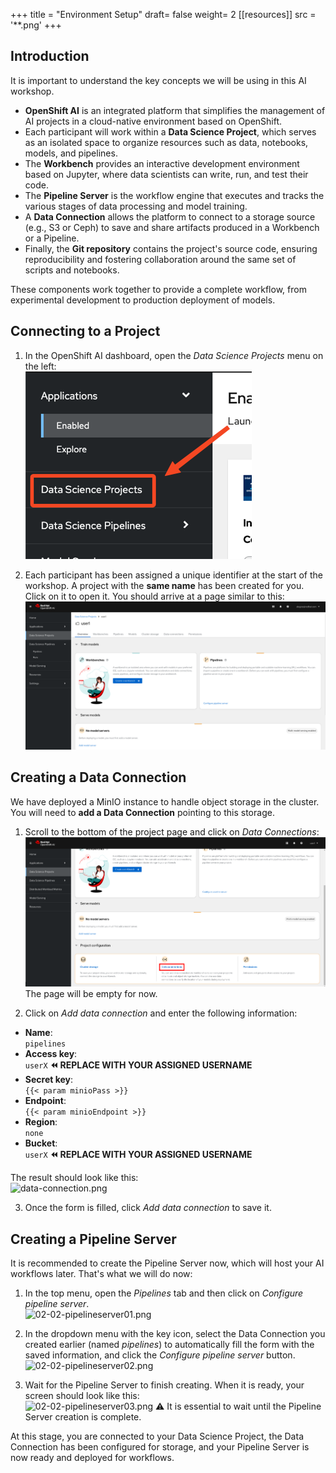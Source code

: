 +++
title = "Environment Setup"
draft= false
weight= 2
[[resources]]
  src = '**.png'
+++

## Introduction

It is important to understand the key concepts we will be using in this AI workshop.

* **OpenShift AI** is an integrated platform that simplifies the management of AI projects in a cloud-native environment based on OpenShift.
* Each participant will work within a **Data Science Project**, which serves as an isolated space to organize resources such as data, notebooks, models, and pipelines.  
* The **Workbench** provides an interactive development environment based on Jupyter, where data scientists can write, run, and test their code.  
* The **Pipeline Server** is the workflow engine that executes and tracks the various stages of data processing and model training.  
* A **Data Connection** allows the platform to connect to a storage source (e.g., S3 or Ceph) to save and share artifacts produced in a Workbench or a Pipeline.  
* Finally, the **Git repository** contains the project's source code, ensuring reproducibility and fostering collaboration around the same set of scripts and notebooks.

These components work together to provide a complete workflow, from experimental development to production deployment of models.

## Connecting to a Project

1. In the OpenShift AI dashboard, open the *Data Science Projects* menu on the left:  
![02-02-ds-proj-nav](02-02-ds-proj-nav.png)

2. Each participant has been assigned a unique identifier at the start of the workshop. A project with the **same name** has been created for you. Click on it to open it. You should arrive at a page similar to this:  
![project-empty-state](project-empty-state.png)

## Creating a Data Connection

We have deployed a MinIO instance to handle object storage in the cluster. You will need to **add a Data Connection** pointing to this storage.

1. Scroll to the bottom of the project page and click on *Data Connections*:  
![02-02-add-dc.png](02-02-add-dc.png)  
The page will be empty for now.

2. Click on *Add data connection* and enter the following information:
- **Name**:  
```pipelines```
- **Access key**:  
```userX```  **⏪ REPLACE WITH YOUR ASSIGNED USERNAME**
- **Secret key**:  
```{{< param minioPass >}}```
- **Endpoint**:  
```{{< param minioEndpoint >}}```
- **Region**:  
```none```
- **Bucket**:  
```userX```  **⏪ REPLACE WITH YOUR ASSIGNED USERNAME**

The result should look like this:  
![data-connection.png](data-connection.png)

3. Once the form is filled, click *Add data connection* to save it.

## Creating a Pipeline Server

It is recommended to create the Pipeline Server now, which will host your AI workflows later. That's what we will do now:  

1. In the top menu, open the *Pipelines* tab and then click on *Configure pipeline server*.  
![02-02-pipelineserver01.png](02-02-pipelineserver01.png)

2. In the dropdown menu with the key icon, select the Data Connection you created earlier (named *pipelines*) to automatically fill the form with the saved information, and click the *Configure pipeline server* button.  
![02-02-pipelineserver02.png](02-02-pipelineserver02.png)

3. Wait for the Pipeline Server to finish creating. When it is ready, your screen should look like this:  
![02-02-pipelineserver03.png](02-02-pipelineserver03.png)
⚠️ It is essential to wait until the Pipeline Server creation is complete.

At this stage, you are connected to your Data Science Project, the Data Connection has been configured for storage, and your Pipeline Server is now ready and deployed for workflows.
